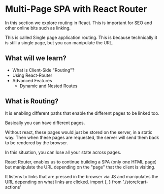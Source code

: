 # Multi-Page SPA with React Router 

In this section we explore routing in React. 
This is important for SEO and other online bits such as linking.

This is called Single page application routing. 
This is because technically it is still a single page, but you can manipulate the URL. 

## What will we learn? 

- What is Client-Side "Routing"? 
- Using React-Router 
- Advanced Features 
  - Dynamic and Nested Routes 

## What is Routing? 

It is enabling different paths that enable the different pages to be linked too. 

Basically you can have different pages. 

Without react, these pages would just be stored on the server, in a static way. Then when these pages are requested, the server will send them back to be rendered by the browser. 

In this situation, you can lose all your state across pages. 

React Router, enables us to continue building a SPA (only one HTML page) but manipulate the URL depending on the "page" that the client is visiting. 

It listens to links that are pressed in the browser via JS and manipulates the URL depending on what links are clicked.
import {, } from './store/cart-actions'

